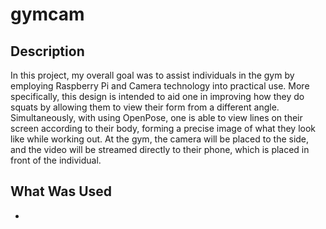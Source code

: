 # gymcam
## Description
In this project, my overall goal was to assist individuals in the gym by employing Raspberry Pi and Camera technology into practical use. More specifically, this design is intended to aid one in improving how they do squats by allowing them to view their form from a different angle. Simultaneously, with using OpenPose, one is able to view lines on their screen according to their body, forming a precise image of what they look like while working out. At the gym, the camera will be placed to the side, and the video will be streamed directly to their phone, which is placed in front of the individual.
## What Was Used
- 
